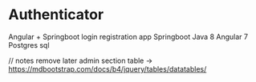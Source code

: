 # Authenticator

Angular + Springboot login registration app
Springboot Java 8
Angular 7
Postgres sql



// notes remove later 
admin section table -> https://mdbootstrap.com/docs/b4/jquery/tables/datatables/
